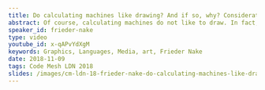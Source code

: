 ```yaml
---
title: Do calculating machines like drawing? And if so, why? Considerations from media archaeology
abstract: Of course, calculating machines do not like to draw. In fact, they will just not do it. I am a machine, they will say, a machine for calculations. That's exactly what I am supposed to do and that, therefore, I will do with utmost precision, reliable and correct. But there was a time when the calculating machine still had to be told what to do when its human master requested that a line was to be drawn, straight or circular. And many lines in many styles, and areas in brilliant colors. In such a way these visual object were supposed to appear an paper that galleries and museums, through their directors, would say, that's marvellous and rather surprising, and causing a lot of new thinking, but we exhibit that stuff anyway. And we don't hesitate too much and even call it art if it is nice enough.
speaker_id: frieder-nake
type: video
youtube_id: x-qAPvYdXgM
keywords: Graphics, Languages, Media, art, Frieder Nake
date: 2018-11-09
tags: Code Mesh LDN 2018
slides: /images/cm-ldn-18-frieder-nake-do-calculating-machines-like-drawing-compressed.pdf
---
```


